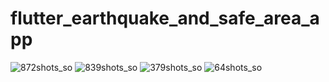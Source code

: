 # flutter_earthquake_and_safe_area_app
![872shots_so](https://github.com/mertalp0/flutter_earthquake_and_safe_area_app/assets/108594172/033121b6-68cd-4a66-8823-4b38771a55e1)
![839shots_so](https://github.com/mertalp0/flutter_earthquake_and_safe_area_app/assets/108594172/6a4c8d34-5199-48f8-b372-70e88d1ea93a)
![379shots_so](https://github.com/mertalp0/flutter_earthquake_and_safe_area_app/assets/108594172/e0d52aa7-a350-4b31-83d8-521ef943fd61)
![64shots_so](https://github.com/mertalp0/flutter_earthquake_and_safe_area_app/assets/108594172/ba153055-6211-4a3a-b89e-b9c76ce718ae)

